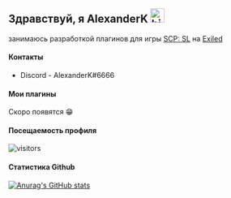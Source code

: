 ## Здравствуй, я AlexanderK <img src="https://user-images.githubusercontent.com/1303154/88677602-1635ba80-d120-11ea-84d8-d263ba5fc3c0.gif" width="28px" alt="hi">

занимаюсь разработкой плагинов для игры [SCP: SL](https://store.steampowered.com/app/700330/SCP_Secret_Laboratory/) на [Exiled](https://github.com/Exiled-Team/EXILED)

#### Контакты
- Discord - AlexanderK#6666

#### Мои плагины
Скоро появятся 😁

#### Посещаемость профиля
![visitors](https://visitor-badge.glitch.me/badge?page_id=alexanderk666.alexanderk666)

#### Статистика Github
[![Anurag's GitHub stats](https://github-readme-stats.vercel.app/api?username=alexanderk666&hide=contribs,prs&theme=gruvbox)](https://github.com/anuraghazra/github-readme-stats)
